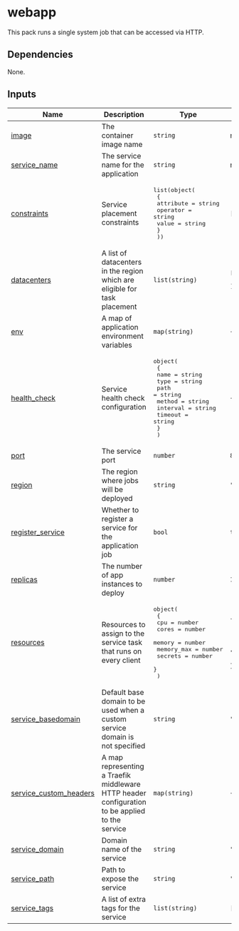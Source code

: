 # webapp

This pack runs a single system job that can be accessed via HTTP.

## Dependencies

None.

<!-- BEGIN_TF_DOCS -->
## Inputs

| Name | Description | Type | Default | Required |
|------|-------------|------|---------|:--------:|
| <a name="input_image"></a> [image](#input\_image) | The container image name | `string` | n/a | yes |
| <a name="input_service_name"></a> [service\_name](#input\_service\_name) | The service name for the application | `string` | n/a | yes |
| <a name="input_constraints"></a> [constraints](#input\_constraints) | Service placement constraints | <pre>list(object(<br/>    {<br/>      attribute = string<br/>      operator  = string<br/>      value     = string<br/>    }<br/>  ))</pre> | `[]` | no |
| <a name="input_datacenters"></a> [datacenters](#input\_datacenters) | A list of datacenters in the region which are eligible for task placement | `list(string)` | <pre>[<br/>  "*"<br/>]</pre> | no |
| <a name="input_env"></a> [env](#input\_env) | A map of application environment variables | `map(string)` | `{}` | no |
| <a name="input_health_check"></a> [health\_check](#input\_health\_check) | Service health check configuration | <pre>object(<br/>    {<br/>      name     = string<br/>      type     = string<br/>      path     = string<br/>      method   = string<br/>      interval = string<br/>      timeout  = string<br/>    }<br/>  )</pre> | `{}` | no |
| <a name="input_port"></a> [port](#input\_port) | The service port | `number` | `8080` | no |
| <a name="input_region"></a> [region](#input\_region) | The region where jobs will be deployed | `string` | `""` | no |
| <a name="input_register_service"></a> [register\_service](#input\_register\_service) | Whether to register a service for the application job | `bool` | `true` | no |
| <a name="input_replicas"></a> [replicas](#input\_replicas) | The number of app instances to deploy | `number` | `1` | no |
| <a name="input_resources"></a> [resources](#input\_resources) | Resources to assign to the service task that runs on every client | <pre>object(<br/>    {<br/>      cpu        = number<br/>      cores      = number<br/>      memory     = number<br/>      memory_max = number<br/>      secrets    = number<br/>    }<br/>  )</pre> | <pre>{<br/>  "cores": null,<br/>  "cpu": 100,<br/>  "memory": 128,<br/>  "memory_max": null,<br/>  "secrets": null<br/>}</pre> | no |
| <a name="input_service_basedomain"></a> [service\_basedomain](#input\_service\_basedomain) | Default base domain to be used when a custom service domain is not specified | `string` | `"flaudisio.com"` | no |
| <a name="input_service_custom_headers"></a> [service\_custom\_headers](#input\_service\_custom\_headers) | A map representing a Traefik middleware HTTP header configuration to be applied to the service | `map(string)` | `{}` | no |
| <a name="input_service_domain"></a> [service\_domain](#input\_service\_domain) | Domain name of the service | `string` | `""` | no |
| <a name="input_service_path"></a> [service\_path](#input\_service\_path) | Path to expose the service | `string` | `""` | no |
| <a name="input_service_tags"></a> [service\_tags](#input\_service\_tags) | A list of extra tags for the service | `list(string)` | `[]` | no |
<!-- END_TF_DOCS -->
